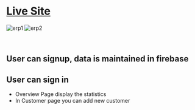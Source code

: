  <h1><a href="https://easyerp.netlify.app/" rel="nofollow">Live Site</a></h1>
 
![erp1](https://user-images.githubusercontent.com/63335520/121637341-de6d0280-caa6-11eb-9952-3ae986c35145.jpg)
![erp2](https://user-images.githubusercontent.com/63335520/121637370-e88f0100-caa6-11eb-8f63-73ed9d76f79c.jpg)

<br/>
 <h2>User can signup, data is maintained in firebase</h2>

 <h2>User can sign in</h2>

 <ul>
 <li>Overview Page display the statistics</li>
 <li>In Customer page you can add new customer</li>
 </ul>